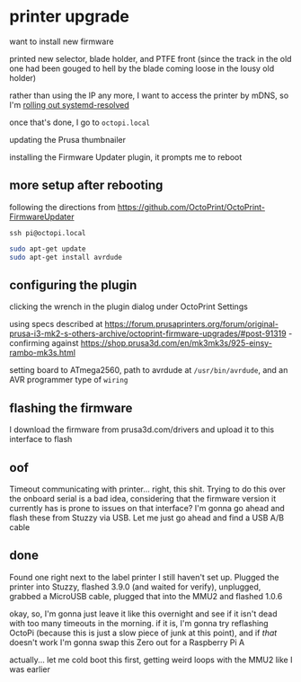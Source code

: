 # printer upgrade

want to install new firmware

printed new selector, blade holder, and PTFE front (since the track in the old one had been gouged to hell by the blade coming loose in the lousy old holder)

rather than using the IP any more, I want to access the printer by mDNS, so I'm [rolling out systemd-resolved](8e51b387-255c-40de-8ad5-4070c50dc4cc.md)

once that's done, I go to `octopi.local`

updating the Prusa thumbnailer

installing the Firmware Updater plugin, it prompts me to reboot

## more setup after rebooting

following the directions from https://github.com/OctoPrint/OctoPrint-FirmwareUpdater

`ssh pi@octopi.local`

```bash
sudo apt-get update
sudo apt-get install avrdude
```

## configuring the plugin

clicking the wrench in the plugin dialog under OctoPrint Settings

using specs described at https://forum.prusaprinters.org/forum/original-prusa-i3-mk2-s-others-archive/octoprint-firmware-upgrades/#post-91319 - confirming against https://shop.prusa3d.com/en/mk3mk3s/925-einsy-rambo-mk3s.html

setting board to ATmega2560, path to avrdude at `/usr/bin/avrdude`, and an AVR programmer type of `wiring`

## flashing the firmware

I download the firmware from prusa3d.com/drivers and upload it to this interface to flash

## oof

Timeout communicating with printer... right, this shit. Trying to do this over the onboard serial is a bad idea, considering that the firmware version it currently has is prone to issues on that interface? I'm gonna go ahead and flash these from Stuzzy via USB. Let me just go ahead and find a USB A/B cable

## done

Found one right next to the label printer I still haven't set up. Plugged the printer into Stuzzy, flashed 3.9.0 (and waited for verify), unplugged, grabbed a MicroUSB cable, plugged that into the MMU2 and flashed 1.0.6

okay, so, I'm gonna just leave it like this overnight and see if it isn't dead with too many timeouts in the morning. if it is, I'm gonna try reflashing OctoPi (because this is just a slow piece of junk at this point), and if *that* doesn't work I'm gonna swap this Zero out for a Raspberry Pi A

actually... let me cold boot this first, getting weird loops with the MMU2 like I was earlier
